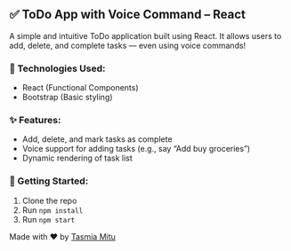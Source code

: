 ## ✅ ToDo App with Voice Command – React

A simple and intuitive ToDo application built using React. It allows users to add, delete, and complete tasks — even using voice commands!

### 🔧 Technologies Used:
- React (Functional Components)
- Bootstrap (Basic styling)

### ✨ Features:
- Add, delete, and mark tasks as complete
- Voice support for adding tasks (e.g., say “Add buy groceries”)
- Dynamic rendering of task list

### 🚀 Getting Started:
1. Clone the repo  
2. Run `npm install`  
3. Run `npm start`  


Made with ❤️ by [Tasmia Mitu](https://github.com/Tasmia-Mitu)
